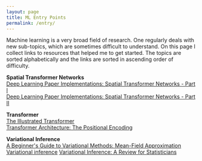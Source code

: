 ```yaml
---
layout: page
title: ML Entry Points
permalink: /entry/
---
```


Machine learning is a very broad field of research. One regularly deals with new sub-topics, which are sometimes difficult to understand. On this page I collect links to resources that helped me to get started. The topics are sorted alphabetically and the links are sorted in ascending order of difficulty.

**Spatial Transformer Networks**  
[Deep Learning Paper Implementations: Spatial Transformer Networks - Part I](https://kevinzakka.github.io/2017/01/10/stn-part1/)  
[Deep Learning Paper Implementations: Spatial Transformer Networks - Part II](https://kevinzakka.github.io/2017/01/18/stn-part2/)

**Transformer**  
[The Illustrated Transformer](http://jalammar.github.io/illustrated-transformer/)  
[Transformer Architecture: The Positional Encoding](https://kazemnejad.com/blog/transformer_architecture_positional_encoding/)

**Variational Inference**  
[A Beginner's Guide to Variational Methods: Mean-Field Approximation](https://blog.evjang.com/2016/08/variational-bayes.html)  
[Variational inference](https://ermongroup.github.io/cs228-notes/inference/variational/)
[Variational Inference: A Review for Statisticians](https://arxiv.org/pdf/1601.00670.pdf)